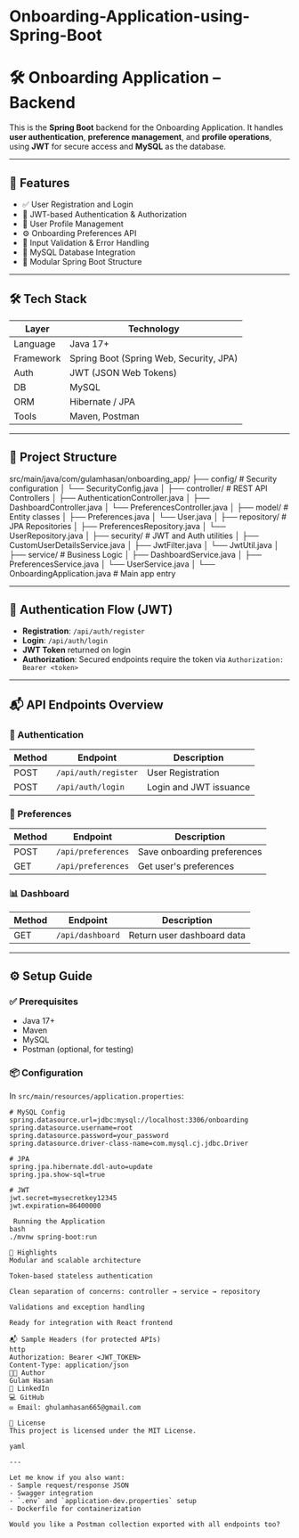 # Onboarding-Application-using-Spring-Boot

# 🛠️ Onboarding Application – Backend

This is the **Spring Boot** backend for the Onboarding Application. It handles **user authentication**, **preference management**, and **profile operations**, using **JWT** for secure access and **MySQL** as the database.

---

## 📌 Features

- ✅ User Registration and Login
- 🔐 JWT-based Authentication & Authorization
- 👤 User Profile Management
- ⚙️ Onboarding Preferences API
- 🧪 Input Validation & Error Handling
- 💾 MySQL Database Integration
- 🧱 Modular Spring Boot Structure

---

## 🛠️ Tech Stack

| Layer    | Technology                  |
|----------|-----------------------------|
| Language | Java 17+                    |
| Framework| Spring Boot (Spring Web, Security, JPA) |
| Auth     | JWT (JSON Web Tokens)       |
| DB       | MySQL                       |
| ORM      | Hibernate / JPA             |
| Tools    | Maven, Postman              |

---

## 📁 Project Structure

src/main/java/com/gulamhasan/onboarding_app/
├── config/ # Security configuration
│ └── SecurityConfig.java
│
├── controller/ # REST API Controllers
│ ├── AuthenticationController.java
│ ├── DashboardController.java
│ └── PreferencesController.java
│
├── model/ # Entity classes
│ ├── Preferences.java
│ └── User.java
│
├── repository/ # JPA Repositories
│ ├── PreferencesRepository.java
│ └── UserRepository.java
│
├── security/ # JWT and Auth utilities
│ ├── CustomUserDetailsService.java
│ ├── JwtFilter.java
│ └── JwtUtil.java
│
├── service/ # Business Logic
│ ├── DashboardService.java
│ ├── PreferencesService.java
│ └── UserService.java
│
└── OnboardingApplication.java # Main app entry


---

## 🔐 Authentication Flow (JWT)

- **Registration**: `/api/auth/register`
- **Login**: `/api/auth/login`
- **JWT Token** returned on login
- **Authorization**: Secured endpoints require the token via `Authorization: Bearer <token>`

---

## 📬 API Endpoints Overview

### 🧾 Authentication
| Method | Endpoint             | Description              |
|--------|----------------------|--------------------------|
| POST   | `/api/auth/register` | User Registration        |
| POST   | `/api/auth/login`    | Login and JWT issuance   |

### 👤 Preferences
| Method | Endpoint               | Description                 |
|--------|------------------------|-----------------------------|
| POST   | `/api/preferences`     | Save onboarding preferences |
| GET    | `/api/preferences`     | Get user's preferences      |

### 📊 Dashboard
| Method | Endpoint               | Description                |
|--------|------------------------|----------------------------|
| GET    | `/api/dashboard`       | Return user dashboard data |

---

## ⚙️ Setup Guide

### ✅ Prerequisites
- Java 17+
- Maven
- MySQL
- Postman (optional, for testing)

### 📦 Configuration

In `src/main/resources/application.properties`:

```properties
# MySQL Config
spring.datasource.url=jdbc:mysql://localhost:3306/onboarding
spring.datasource.username=root
spring.datasource.password=your_password
spring.datasource.driver-class-name=com.mysql.cj.jdbc.Driver

# JPA
spring.jpa.hibernate.ddl-auto=update
spring.jpa.show-sql=true

# JWT
jwt.secret=mysecretkey12345
jwt.expiration=86400000

 Running the Application
bash
./mvnw spring-boot:run

📌 Highlights
Modular and scalable architecture

Token-based stateless authentication

Clean separation of concerns: controller → service → repository

Validations and exception handling

Ready for integration with React frontend

📬 Sample Headers (for protected APIs)
http
Authorization: Bearer <JWT_TOKEN>
Content-Type: application/json
🧑‍💻 Author
Gulam Hasan
🔗 LinkedIn
💻 GitHub
✉️ Email: ghulamhasan665@gmail.com

📜 License
This project is licensed under the MIT License.

yaml

---

Let me know if you also want:
- Sample request/response JSON
- Swagger integration
- `.env` and `application-dev.properties` setup
- Dockerfile for containerization

Would you like a Postman collection exported with all endpoints too?







